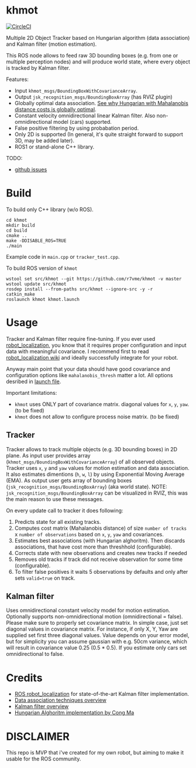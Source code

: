 # khmot

[![CircleCI](https://circleci.com/gh/r7vme/khmot.svg?style=svg&circle-token=1e8d4b00566db51b2cba5178e5281a2c1093b789)](https://circleci.com/gh/r7vme/khmot)

Multiple 2D Object Tracker based on Hungarian algorithm (data association) and Kalman filter (motion estimation).

This ROS node allows to feed raw 3D bounding boxes (e.g. from one or multiple perception nodes) and will produce world state, where every object is tracked by Kalman filter.

Features:
- Input `khmot_msgs/BoundingBoxWithCovarianceArray`.
- Output `jsk_recognition_msgs/BoundingBoxArray` (has RVIZ plugin)
- Globally optimal data association. [See why Hungarian with Mahalanobis distance costs is globally optimal](http://ais.informatik.uni-freiburg.de/teaching/ws10/robotics2/pdfs/rob2-15-dataassociation.pdf).
- Constant velocity omnidirectional linear Kalman filter. Also non-omnidirectional model (cars) supported.
- False positive filtering by using probabation period.
- Only 2D is supported (In general, it's quite straight forward to support 3D, may be added later).
- ROS1 or stand-alone C++ library.

TODO:
- [github issues](https://github.com/r7vme/khmot/issues)

# Build

To build only C++ library (w/o ROS).

```
cd khmot
mkdir build
cd build
cmake ..
make -DDISABLE_ROS=TRUE
./main
```
Example code in `main.cpp` or `tracker_test.cpp`.

To build ROS version of `khmot`
```
wstool set src/khmot --git https://github.com/r7vme/khmot -v master
wstool update src/khmot
rosdep install --from-paths src/khmot --ignore-src -y -r
catkin_make
roslaunch khmot khmot.launch
```

# Usage

Tracker and Kalman filter require fine-tuning. If you ever used [robot_localization](http://docs.ros.org/melodic/api/robot_localization/html/index.html), you know that it requires proper configuration and input data with meaningful covariance. I recommend first to read [robot_localization wiki](http://docs.ros.org/melodic/api/robot_localization/html/index.html) and ideally successfully integrate for your robot.

Anyway main point that your data should have good covariance and configuration options like `mahalanobis_thresh` matter a lot. All options desribed in [launch file](khmot/launch/khmot.launch).

Important limitations:
- `khmot` uses ONLY part of covariance matrix. diagonal values for `x`, `y`, `yaw`. (to be fixed)
- `khmot` does not allow to configure process noise matrix. (to be fixed)

## Tracker

Tracker allows to track multiple objects (e.g. 3D bounding boxes) in 2D plane. As input user provides array (`khmot_msgs/BoundingBoxWithCovarianceArray`) of all observed objects. Tracker uses `x`, `y` and `yaw` values for motion estimation and data association. It also estimates dimentions (`h`, `w`, `l`) by using Exponential Moving Average (EMA). As output user gets array of bounding boxes (`jsk_recognition_msgs/BoundingBoxArray`) (aka world state). NOTE: `jsk_recognition_msgs/BoundingBoxArray` can be visualized in RVIZ, this was the main reason to use these messages.

On every update call to tracker it does following:
1. Predicts state for all existing tracks.
2. Computes cost matrix (Mahalanobis distance) of size `number of tracks` x `number of observations` based on `x`, `y`, `yaw` and covariances.
3. Estimates best associations (with Hungarian alghoritm). Then discards associations, that have cost more than threshhold (configurable).
4. Corrects state with new observations and creates new tracks if needed
5. Removes old tracks if track did not receive observation for some time (configurable).
6. To filter false positives it waits 5 observations by defaults and only after sets `valid=true` on track.

## Kalman filter

Uses omnidirectional constant velocity model for motion estimation. Optionally supports non-omnidirectional motion (omnidirectional = false). Please make sure to properly set covariance matrix. In simple case, just set diagonal values in covariance matrix. For instance, if only X, Y, Yaw are supplied set first three diagonal values. Value depends on your error model, but for simplicity you can assume gaussian with e.g. 50cm variance, which will result in covariance value 0.25 (0.5 * 0.5). If you estimate only cars set omnidirectional to false.

# Credits

- [ROS robot_localization](https://github.com/cra-ros-pkg/robot_localization) for state-of-the-art Kalman filter implementation.
- [Data association techniques overview](http://ais.informatik.uni-freiburg.de/teaching/ws10/robotics2/pdfs/rob2-15-dataassociation.pdf)
- [Kalman filter overview](http://www.sci.utah.edu/~gerig/CS6320-S2013/Materials/MI37slides-Kalman.pdf)
- [Hungarian Alghoritm implementation by Cong Ma](https://github.com/mcximing/hungarian-algorithm-cpp)

# DISCLAIMER

This repo is MVP that i've created for my own robot, but aiming to make it usable for the ROS community.
